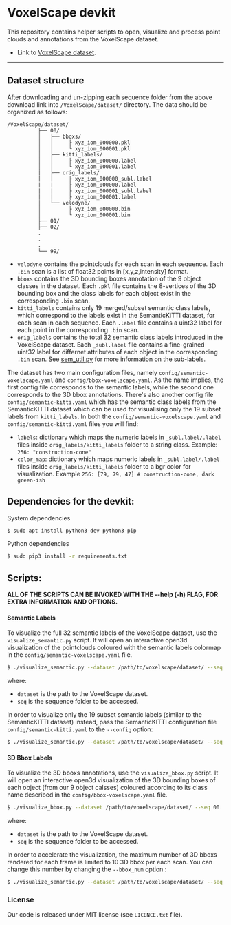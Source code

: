 # VoxelScape devkit

This repository contains helper scripts to open, visualize and process point clouds and annotations from the VoxelScape dataset.

- Link to [VoxelScape dataset](https://voxel-scape.github.io/dataset/).
---

## Dataset structure

After downloading and un-zipping each sequence folder from the above download link into `/VoxelScape/dataset/` directory. The data should be organized as follows:

```
/VoxelScape/dataset/
          ├── 00/
          │   ├── bboxs/
          │   │     ├ xyz_iom_000000.pkl
          │   │     └ xyz_iom_000001.pkl
          │   ├── kitti_labels/
          │   │     ├ xyz_iom_000000.label
          │   │     └ xyz_iom_000001.label
          |   ├── orig_labels/
          |   |     ├ xyz_iom_000000_subl.label
          |   |     ├ xyz_iom_000000.label
          |   |     ├ xyz_iom_000001_subl.label
          |   |     ├ xyz_iom_000001.label
          │   └── velodyne/
          │         ├ xyz_iom_000000.bin
          │         └ xyz_iom_000001.bin
          ├── 01/
          ├── 02/
          .
          .
          .
          └── 99/
```
- `velodyne` contains the pointclouds for each scan in each sequence. Each 
`.bin` scan is a list of float32 points in [x,y,z,intensity] format.
- `bboxs` contains the 3D bounding boxes annotation of the 9 object classes in the dataset. Each `.pkl` 
file contains the 8-vertices of the 3D bounding box and the class labels for each object exist in the corresponding `.bin` scan.
- `kitti_labels` contains only 19 merged/subset semantic class labels, which correspond to the labels exist in the SemanticKITTI dataset, for each scan in each sequence. Each `.label` file contains a uint32 label for each point in the corresponding `.bin` scan.
- `orig_labels` contains the total 32 semantic class labels introduced in the VoxelScape dataset. Each `_subl.label` file contains a fine-grained uint32 label for differnet attributes of each object in the corresponding `.bin` scan. See [sem_util.py](utils/sem_util.py) for more information on the sub-labels.

The dataset has two main configuration files, namely `config/semantic-voxelscape.yaml` and `config/bbox-voxelscape.yaml`. As the name implies, the first config file corresponds to the semantic labels, while the second one corresponds to the 3D bbox annotations. There's also another config file `config/semantic-kitti.yaml` which has the semantic class labels from the SemanticKITTI dataset which can be used for visualising only the 19 subset labels from `kitti_labels`. In both the `config/semantic-voxelscape.yaml` and `config/semantic-kitti.yaml` files you will find:

- `labels`: dictionary which maps the numeric labels in `_subl.label/.label` files inside `orig_labels/kitti_labels` folder to a string class. Example: `256: "construction-cone"`
- `color_map`: dictionary which maps numeric labels in `_subl.label/.label` files inside `orig_labels/kitti_labels` folder to a bgr color for visualization. Example `256: [79, 79, 47] # construction-cone, dark green-ish`

## Dependencies for the devkit:

System dependencies

```sh
$ sudo apt install python3-dev python3-pip
```

Python dependencies

```sh
$ sudo pip3 install -r requirements.txt
```

## Scripts:

**ALL OF THE SCRIPTS CAN BE INVOKED WITH THE --help (-h) FLAG, FOR EXTRA INFORMATION AND OPTIONS.**

#### Semantic Labels 

To visualize the full 32 semantic labels of the VoxelScape dataset, use the `visualize_semantic.py` script. It will open an interactive
open3d visualization of the pointclouds coloured with the semantic labels colormap in the `config/semantic-voxelscape.yaml` file.

```sh
$ ./visualize_semantic.py --dataset /path/to/voxelscape/dataset/ --seq 00
```

where:
- `dataset` is the path to the VoxelScape dataset.
- `seq` is the sequence folder to be accessed.

In order to visualize only the 19 subset semantic labels (similar to the SemanticKITTI dataset) instead, pass the SemanticKITTI configuration file `config/semantic-kitti.yaml` to the `--config` option:

```sh
$ ./visualize_semantic.py --dataset /path/to/voxelscape/dataset/ --seq 00  --config config/semantic-kitti.yaml
```

#### 3D Bbox Labels

To visualize the 3D bboxs annotations, use the `visualize_bbox.py` script. It will open an interactive
open3d visualization of the 3D bounding boxes of each object (from our 9 object calsses) coloured according to its class name described in the `config/bbox-voxelscape.yaml` file.

```sh
$ ./visualize_bbox.py --dataset /path/to/voxelscape/dataset/ --seq 00 
```

where:
- `dataset` is the path to the VoxelScape dataset.
- `seq` is the sequence folder to be accessed.

In order to accelerate the visualization, the maximum number of 3D bboxs rendered for each frame is limited to 10 3D bbox per each scan. You can change this number by changing the `--bbox_num` option :

```sh
$ ./visualize_semantic.py --dataset /path/to/voxelscape/dataset/ --seq 00  --bbox_num 15
```

### License
Our code is released under MIT license (see `LICENCE.txt` file).
